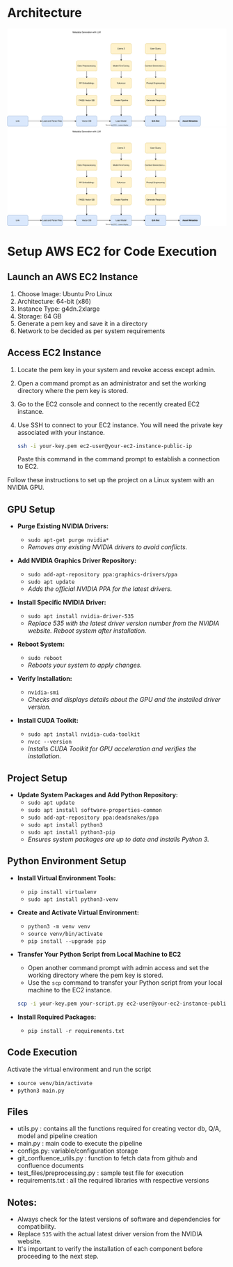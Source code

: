 # Architecture

![Alt text](https://raw.githubusercontent.com/supriyabhagat/care_metadata_generation/main/metadata_architecture.svg)
<img src="https://raw.githubusercontent.com/supriyabhagat/care_metadata_generation/main/metadata_architecture.svg">

# Setup AWS EC2 for Code Execution

## Launch an AWS EC2 Instance
1. Choose Image: Ubuntu Pro Linux
2. Architecture: 64-bit (x86)
3. Instance Type: g4dn.2xlarge
4. Storage: 64 GB
5. Generate a pem key and save it in a directory
6. Network to be decided as per system requirements

## Access EC2 Instance
1. Locate the pem key in your system and revoke access except admin.
2. Open a command prompt as an administrator and set the working directory where the pem key is stored.
3. Go to the EC2 console and connect to the recently created EC2 instance.
4. Use SSH to connect to your EC2 instance. You will need the private key associated with your instance.
   
   ```bash
   ssh -i your-key.pem ec2-user@your-ec2-instance-public-ip
   ```
   
   Paste this command in the command prompt to establish a connection to EC2.


Follow these instructions to set up the project on a Linux system with an NVIDIA GPU.

## GPU Setup

- **Purge Existing NVIDIA Drivers:**
  - `sudo apt-get purge nvidia*`
  - *Removes any existing NVIDIA drivers to avoid conflicts.*

- **Add NVIDIA Graphics Driver Repository:**
  - `sudo add-apt-repository ppa:graphics-drivers/ppa` 
  - `sudo apt update`
  - *Adds the official NVIDIA PPA for the latest drivers.*

- **Install Specific NVIDIA Driver:**
  - `sudo apt install nvidia-driver-535`
  - *Replace 535 with the latest driver version number from the NVIDIA website. Reboot system after installation.*

- **Reboot System:**
  - `sudo reboot`
  - *Reboots your system to apply changes.*

- **Verify Installation:**
  - `nvidia-smi`
  - *Checks and displays details about the GPU and the installed driver version.*

- **Install CUDA Toolkit:**
  - `sudo apt install nvidia-cuda-toolkit` 
  - `nvcc --version`
  - *Installs CUDA Toolkit for GPU acceleration and verifies the installation.*

## Project Setup

- **Update System Packages and Add Python Repository:**
  - `sudo apt update`
  - `sudo apt install software-properties-common`
  - `sudo add-apt-repository ppa:deadsnakes/ppa`
  - `sudo apt install python3`
  - `sudo apt install python3-pip`
  - *Ensures system packages are up to date and installs Python 3.*

## Python Environment Setup

- **Install Virtual Environment Tools:**
  - `pip install virtualenv`
  - `sudo apt install python3-venv`

- **Create and Activate Virtual Environment:**
  - `python3 -m venv venv`
  - `source venv/bin/activate`
  - `pip install --upgrade pip`

- **Transfer Your Python Script from Local Machine to EC2**
   -  Open another command prompt with admin access and set the working directory where the pem key is stored.
   - Use the `scp` command to transfer your Python script from your local machine to the EC2 instance.

   ```bash
   scp -i your-key.pem your-script.py ec2-user@your-ec2-instance-public-ip:/path/to/remote/location
   ```

- **Install Required Packages:**
  - `pip install -r requirements.txt`


## Code Execution
Activate the virtual environment and run the script
- `source venv/bin/activate`
- `python3 main.py`

##  Files 
- utils.py : contains all the functions required for creating vector db, Q/A, model and pipeline creation
- main.py : main code to execute the pipeline
- configs.py: variable/configuration storage
- git_confluence_utils.py : function to fetch data from github and confluence documents
- test_files/preprocessing.py : sample test file for execution
- requirements.txt : all the required libraries with respective versions  



## Notes:

- Always check for the latest versions of software and dependencies for compatibility.
- Replace `535` with the actual latest driver version from the NVIDIA website.
- It's important to verify the installation of each component before proceeding to the next step.

